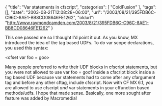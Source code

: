 {
	"title": "Var statements in cfscript",
	"categories": [
		"ColdFusion"
	],
	"tags": [],
	"date": "2003-08-21T12:08:28+06:00",
	"url": "/2003/08/21/395FDB6C-C96C-8AE1-BB8CD08646FE1262",
	"oldurl": "http://www.raymondcamden.com/2003/8/21/395FDB6C-C96C-8AE1-BB8CD08646FE1262"
}

This one passed me so I thought I'd point it out. As you know, MX introduced the idea of the tag based UDFs. To do var scope declarations, you used this syntax:

&lt;cfset var foo = goo&gt;

Many people preferred to write their UDF blocks in cfscript statements, but you were not allowed to use var foo = goof inside a cfscript block inside a tag based UDF because var statements had to come after any cfargument tag and before any other cftag, include cfscript. Now with CF MX 6.1, you are allowed to use cfscript <i>and</i> var statements in your cffunction based methods/udfs. I hope that made sense. Basically, one more sought after feature was added by Macromedia!